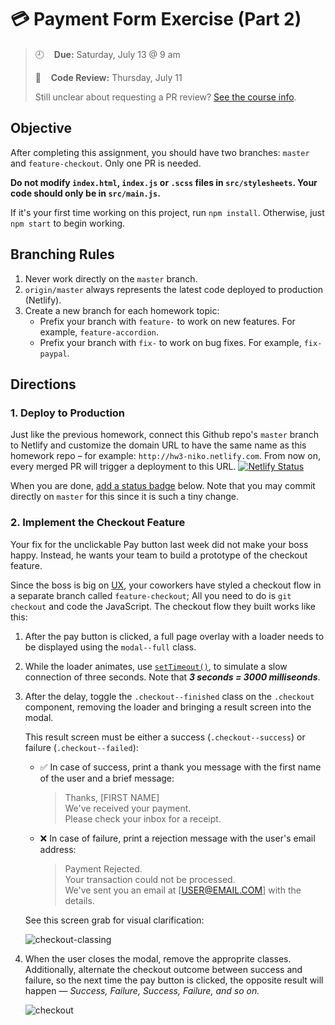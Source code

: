 # 💳 Payment Form Exercise (Part 2) 

> :clock9:&nbsp; &nbsp; **Due:** Saturday, July 13 @ 9 am
>
> :mag_right:&nbsp; &nbsp; **Code Review:** Thursday, July 11 
>
> Still unclear about requesting a PR review? [See the course info](https://github.com/wearecodets/phase-two/blob/master/week-zero/about.md#homework-pull-request).

## Objective

After completing this assignment, you should have two branches: `master` and `feature-checkout`. Only one PR is needed. 

**Do not modify `index.html`, `index.js` or `.scss` files in `src/stylesheets`. Your code should only be in `src/main.js`.**

If it's your first time working on this project, run `npm install`. Otherwise, just `npm start` to begin working.

## Branching Rules

1. Never work directly on the `master` branch. 
2. `origin/master` always represents the latest code deployed to production (Netlify).
2. Create a new branch for each homework topic:
    - Prefix your branch with `feature-` to work on new features. For example, `feature-accordion`.
    - Prefix your branch with `fix-` to work on bug fixes. For example, `fix-paypal`.

## Directions

### 1. Deploy to Production 

Just like the previous homework, connect this Github repo's `master` branch to Netlify and customize the domain URL to have the same name as this homework repo – for example: `http://hw3-niko.netlify.com`. From now on, every merged PR will trigger a deployment to this URL. 
[![Netlify Status](https://api.netlify.com/api/v1/badges/9d94e8c7-4ccd-4ae6-a675-ca399ac4eb69/deploy-status)](https://app.netlify.com/sites/mozhdeh/deploys)


When you are done, [add a status badge](https://www.netlify.com/docs/continuous-deployment/#status-badges) below. Note that you may commit directly on `master` for this since it is such a tiny change.

### 2. Implement the Checkout Feature

Your fix for the unclickable Pay button last week did not make your boss happy. Instead, he wants your team to build a prototype of the checkout feature.

Since the boss is big on [UX](https://en.wikipedia.org/wiki/User_experience), your coworkers have styled a checkout flow in a separate branch called `feature-checkout`; All you need to do is `git checkout` and code the JavaScript. The checkout flow they built works like this:

1. After the pay button is clicked, a full page overlay with a loader needs to be displayed using the `modal--full` class.

2. While the loader animates, use [`setTimeout()`](https://www.w3schools.com/jsref/met_win_settimeout.asp), to simulate a slow connection of three seconds. Note that ***3 seconds = 3000 milliseonds***.

3. After the delay, toggle the `.checkout--finished` class on the `.checkout` component, removing the loader and bringing a result screen into the modal. 

    This result screen must be either a success (`.checkout--success`) or failure (`.checkout--failed`):

    - ✅ In case of success, print a thank you message with the first name of the user and a brief message:
        > Thanks, [FIRST NAME] \
        > We've received your payment. \
        > Please check your inbox for a receipt.
    - ❌ In case of failure, print a rejection message with the user's email address:
        > Payment Rejected. \
        > Your transaction could not be processed. \
        > We've sent you an email at [USER@EMAIL.COM] with the details.

    See this screen grab for visual clarification:

    ![checkout-classing](https://res.cloudinary.com/yicf/image/upload/w_500/v1561977776/Code%20The%20Web/checkout-classing.gif)

4. When the user closes the modal, remove the approprite classes. Additionally, alternate the checkout outcome between success and failure, so the next time the pay button is clicked, the opposite result will happen — *Success, Failure, Success, Failure, and so on.*

    ![checkout](https://res.cloudinary.com/yicf/image/upload/w_500/v1561977299/Code%20The%20Web/checkout.gif)
